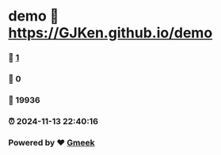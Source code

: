 # demo :link: https://GJKen.github.io/demo 
### :page_facing_up: [1](https://GJKen.github.io/demo/tag.html) 
### :speech_balloon: 0 
### :hibiscus: 19936 
### :alarm_clock: 2024-11-13 22:40:16 
### Powered by :heart: [Gmeek](https://github.com/Meekdai/Gmeek)

